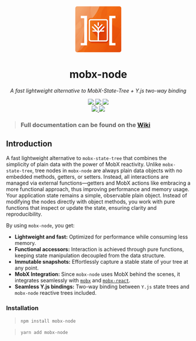<p align="center">
  <img src="./logo.png" height="128" />
  <h1 align="center">mobx-node</h1>
</p>
<p align="center">
  <i>A fast lightweight alternative to MobX-State-Tree + Y.js two-way binding</i>
</p>

<p align="center">
  <a aria-label="NPM version" href="https://www.npmjs.com/package/mobx-node">
    <img src="https://img.shields.io/npm/v/mobx-node.svg?style=for-the-badge&logo=npm&labelColor=333" />
  </a>
  <a aria-label="License" href="./LICENSE">
    <img src="https://img.shields.io/npm/l/mobx-node.svg?style=for-the-badge&labelColor=333" />
  </a>
  <a aria-label="Types" href="./packages/lib/tsconfig.json">
    <img src="https://img.shields.io/npm/types/mobx-node.svg?style=for-the-badge&logo=typescript&labelColor=333" />
  </a>
  <br />
  <a aria-label="CI" href="https://github.com/xaviergonz/mobx-node/actions/workflows/main.yml">
    <img src="https://img.shields.io/github/actions/workflow/status/xaviergonz/mobx-node/main.yml?branch=master&label=CI&logo=github&style=for-the-badge&labelColor=333" />
  </a>
  <a aria-label="Codecov" href="https://codecov.io/gh/xaviergonz/mobx-node">
    <img src="https://img.shields.io/codecov/c/github/xaviergonz/mobx-node?token=6MLRFUBK8V&label=codecov&logo=codecov&style=for-the-badge&labelColor=333" />
  </a>
</p>

> ### Full documentation can be found on the [Wiki](https://github.com/xaviergonz/mobx-node/wiki)

## Introduction

A fast lightweight alternative to `mobx-state-tree` that combines the simplicity of plain data with the power of MobX reactivity. Unlike `mobx-state-tree`, tree nodes in `mobx-node` are always plain data objects with no embedded methods, getters, or setters. Instead, all interactions are managed via external functions—getters and MobX actions like embracing a more functional approach, thus improving performance and memory usage. Your application state remains a simple, observable plain object. Instead of modifying the nodes directly with object methods, you work with pure functions that inspect or update the state, ensuring clarity and reproducibility.

By using `mobx-node`, you get:

- **Lightweight and fast:** Optimized for performance while consuming less memory.
- **Functional accessors:** Interaction is achieved through pure functions, keeping state manipulation decoupled from the data structure.
- **Immutable snapshots:** Effortlessly capture a stable state of your tree at any point.
- **MobX Integration:** Since `mobx-node` uses MobX behind the scenes, it integrates seamlessly with [`mobx`](https://mobx.js.org) and [`mobx-react`](https://github.com/mobxjs/mobx-react).
- **Seamless Y.js bindings:** Two-way binding between `Y.js` state trees and `mobx-node` reactive trees included.

### Installation

> `npm install mobx-node`

> `yarn add mobx-node`
